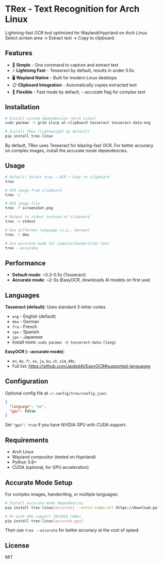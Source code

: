# TRex - Text Recognition for Arch Linux

Lightning-fast OCR tool optimized for Wayland/Hyprland on Arch Linux. Select screen area → Extract text → Copy to clipboard.

## Features

- 🎯 **Simple** - One command to capture and extract text
- ⚡ **Lightning Fast** - Tesseract by default, results in under 0.5s
- 🖥️ **Wayland Native** - Built for modern Linux desktops
- 📋 **Clipboard Integration** - Automatically copies extracted text
- 🎨 **Flexible** - Fast mode by default, --accurate flag for complex text

## Installation

```bash
# Install system dependencies (Arch Linux)
sudo pacman -S grim slurp wl-clipboard tesseract tesseract-data-eng

# Install TRex (lightweight by default)
pip install trex-linux
```

By default, TRex uses Tesseract for blazing-fast OCR. For better accuracy on complex images, install the accurate mode dependencies.

## Usage

```bash
# Default: Select area → OCR → Copy to clipboard
trex

# OCR image from clipboard
trex -c

# OCR image file
trex -f screenshot.png

# Output to stdout instead of clipboard
trex -o stdout

# Use different language (e.g., German)
trex -l deu

# Use accurate mode for complex/handwritten text
trex --accurate
```

## Performance

- **Default mode**: ~0.3-0.5s (Tesseract)
- **Accurate mode**: ~2-3s (EasyOCR, downloads AI models on first use)

## Languages

**Tesseract (default)**: Uses standard 3-letter codes
- `eng` - English (default)
- `deu` - German
- `fra` - French
- `spa` - Spanish
- `jpn` - Japanese
- Install more: `sudo pacman -S tesseract-data-[lang]`

**EasyOCR (--accurate mode)**: 
- `en`, `de`, `fr`, `es`, `ja`, `ko`, `ch_sim`, etc.
- Full list: https://github.com/JaidedAI/EasyOCR#supported-languages

## Configuration

Optional config file at `~/.config/trex/config.json`:

```json
{
  "language": "en",
  "gpu": false
}
```

Set `"gpu": true` if you have NVIDIA GPU with CUDA support.

## Requirements

- Arch Linux
- Wayland compositor (tested on Hyprland)
- Python 3.8+
- CUDA (optional, for GPU acceleration)

## Accurate Mode Setup

For complex images, handwriting, or multiple languages:

```bash
# Install accurate mode dependencies  
pip install trex-linux[accurate] --extra-index-url https://download.pytorch.org/whl/cpu

# Or with GPU support (NVIDIA CUDA)
pip install trex-linux[accurate,gpu]
```

Then use `trex --accurate` for better accuracy at the cost of speed.

## License

MIT